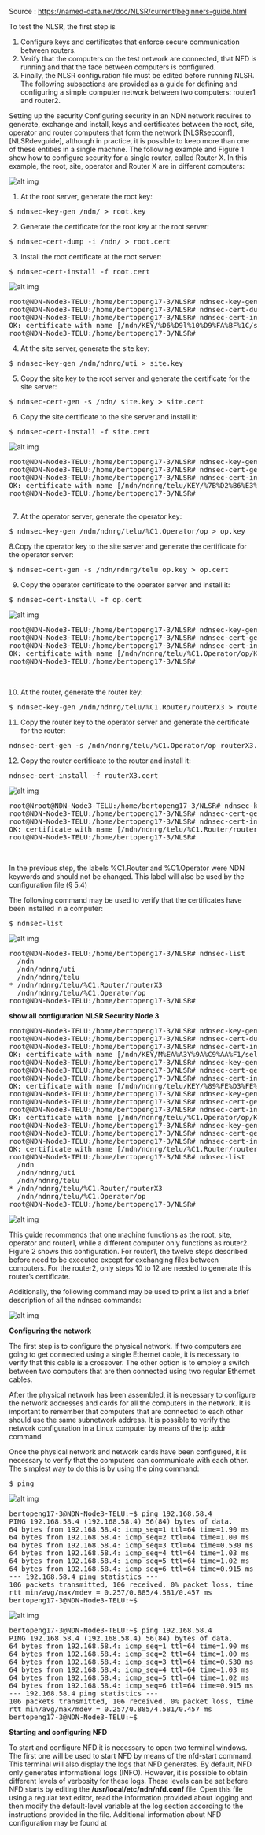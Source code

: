 Source : https://named-data.net/doc/NLSR/current/beginners-guide.html

To test the NLSR, the first step is

1. Configure keys and certificates that enforce secure communication between routers.
2. Verify that the computers on the test network are connected, that NFD is running and that the face between computers is configured.
3. Finally, the NLSR configuration file must be edited before running NLSR. The following subsections are provided as a guide for defining and configuring a simple computer network between two computers: router1 and router2.

Setting up the security
Configuring security in an NDN network requires to generate, exchange and install, keys and certificates between the root, site, operator and router computers that form the network [NLSRsecconf], [NLSRdevguide], although in practice, it is possible to keep more than one of these entities in a single machine. The following example and Figure 1 show how to configure security for a single router, called Router X. In this example, the root, site, operator and Router X are in different computers:

![alt img](https://named-data.net/doc/NLSR/current/_images/security_comp.png)


1. At the root server, generate the root key:

<pre>
$ ndnsec-key-gen /ndn/ > root.key
</pre>

2. Generate the certificate for the root key at the root server:
<pre>
$ ndnsec-cert-dump -i /ndn/ > root.cert
</pre>

3. Install the root certificate at the root server:
<pre>
$ ndnsec-cert-install -f root.cert
</pre>

![alt img](https://github.com/syaifulahdan/Mini-NDN-Work/blob/main/Assignment%202:NDNrg-Topology/NDNrg-Image-Node3/NLSR-Image-Node3/nslr-install-rootcert-node3.png)
<pre>
root@NDN-Node3-TELU:/home/bertopeng17-3/NLSR# ndnsec-key-gen /ndn/ > root.key
root@NDN-Node3-TELU:/home/bertopeng17-3/NLSR# ndnsec-cert-dump -i /ndn/ > root.cert
root@NDN-Node3-TELU:/home/bertopeng17-3/NLSR# ndnsec-cert-install -f root.cert
OK: certificate with name [/ndn/KEY/%D6%D9l%10%D9%FA%BF%1C/self/v=1634799970312] has been successfully installed
root@NDN-Node3-TELU:/home/bertopeng17-3/NLSR# 
</pre>

4. At the site server, generate the site key:
<pre>
$ ndnsec-key-gen /ndn/ndnrg/uti > site.key
</pre>

5. Copy the site key to the root server and generate the certificate for the site server:
<pre>
$ ndnsec-cert-gen -s /ndn/ site.key > site.cert
</pre>


6. Copy the site certificate to the site server and install it:
<pre>
$ ndnsec-cert-install -f site.cert
</pre>

![alt img](https://github.com/syaifulahdan/Mini-NDN-Work/blob/main/Assignment%202:NDNrg-Topology/NDNrg-Image-Node3/NLSR-Image-Node3/nslr-install-sitecert-node3.png)
<pre>
root@NDN-Node3-TELU:/home/bertopeng17-3/NLSR# ndnsec-key-gen /ndn/ndnrg/telu > site.key
root@NDN-Node3-TELU:/home/bertopeng17-3/NLSR# ndnsec-cert-gen -s /ndn/ site.key > site.cert
root@NDN-Node3-TELU:/home/bertopeng17-3/NLSR# ndnsec-cert-install -f site.cert
OK: certificate with name [/ndn/ndnrg/telu/KEY/%7B%D2%B6%E3%EF%89i%BD/NA/v=1634800639586] has been successfully installed
root@NDN-Node3-TELU:/home/bertopeng17-3/NLSR# 

</pre>

7. At the operator server, generate the operator key:
<pre>
$ ndnsec-key-gen /ndn/ndnrg/telu/%C1.Operator/op > op.key
</pre>

8.Copy the operator key to the site server and generate the certificate for the operator server:
<pre>
$ ndnsec-cert-gen -s /ndn/ndnrg/telu op.key > op.cert
</pre>

9. Copy the operator certificate to the operator server and install it:
<pre>
$ ndnsec-cert-install -f op.cert
</pre>

![alt img](https://github.com/syaifulahdan/Mini-NDN-Work/blob/main/Assignment%202:NDNrg-Topology/NDNrg-Image-Node3/NLSR-Image-Node3/nslr-install-operatorcert-node3.png)

<pre>
root@NDN-Node3-TELU:/home/bertopeng17-3/NLSR# ndnsec-key-gen /ndn/ndnrg/telu/%C1.Operator/op > op.key
root@NDN-Node3-TELU:/home/bertopeng17-3/NLSR# ndnsec-cert-gen -s /ndn/ndnrg/telu op.key > op.cert
root@NDN-Node3-TELU:/home/bertopeng17-3/NLSR# ndnsec-cert-install -f op.cert
OK: certificate with name [/ndn/ndnrg/telu/%C1.Operator/op/KEY/%7D%9B%BF%0E%5E%40%AEF/NA/v=1634801042061] has been successfully installed
root@NDN-Node3-TELU:/home/bertopeng17-3/NLSR# 


</pre>

10. At the router, generate the router key:
<pre>
$ ndnsec-key-gen /ndn/ndnrg/telu/%C1.Router/routerX3 > routerX3.key
</pre>

11. Copy the router key to the operator server and generate the certificate for the router:
<pre>
ndnsec-cert-gen -s /ndn/ndnrg/telu/%C1.Operator/op routerX3.key > routerX3.cert
</pre>

12. Copy the router certificate to the router and install it:
<pre>
ndnsec-cert-install -f routerX3.cert
</pre>
![alt img](https://github.com/syaifulahdan/Mini-NDN-Work/blob/main/Assignment%202:NDNrg-Topology/NDNrg-Image-Node3/NLSR-Image-Node3/nslr-install-routertcert-node3.png)
<pre>
root@Nroot@NDN-Node3-TELU:/home/bertopeng17-3/NLSR# ndnsec-key-gen /ndn/ndnrg/telu/%C1.Router/routerX3 > routerX3.key
root@NDN-Node3-TELU:/home/bertopeng17-3/NLSR# ndnsec-cert-gen -s /ndn/ndnrg/telu/%C1.Operator/op routerX3.key > routerX3.cert
root@NDN-Node3-TELU:/home/bertopeng17-3/NLSR# ndnsec-cert-install -f routerX3.cert
OK: certificate with name [/ndn/ndnrg/telu/%C1.Router/routerX3/KEY/%CF%12R%E9%BEBMi/NA/v=1634801347281] has been successfully installed
root@NDN-Node3-TELU:/home/bertopeng17-3/NLSR# 


</pre>

In the previous step, the labels %C1.Router and %C1.Operator were NDN keywords and should not be changed. This label will also be used by the configuration file (§ 5.4)

The following command may be used to verify that the certificates have been installed in a computer:
<pre>
$ ndnsec-list
</pre>

![alt img](https://github.com/syaifulahdan/Mini-NDN-Work/blob/main/Assignment%202:NDNrg-Topology/NDNrg-Image-Node3/NLSR-Image-Node3/nslr-ndnsec-list-node3.png)

<pre>
root@NDN-Node3-TELU:/home/bertopeng17-3/NLSR# ndnsec-list
  /ndn
  /ndn/ndnrg/uti
  /ndn/ndnrg/telu
* /ndn/ndnrg/telu/%C1.Router/routerX3
  /ndn/ndnrg/telu/%C1.Operator/op
root@NDN-Node3-TELU:/home/bertopeng17-3/NLSR# 
</pre>

<b>show all configuration NLSR Security Node 3</b>
<pre>
root@NDN-Node3-TELU:/home/bertopeng17-3/NLSR# ndnsec-key-gen /ndn/ > root.key
root@NDN-Node3-TELU:/home/bertopeng17-3/NLSR# ndnsec-cert-dump -i /ndn/ > root.cert
root@NDN-Node3-TELU:/home/bertopeng17-3/NLSR# ndnsec-cert-install -f root.cert
OK: certificate with name [/ndn/KEY/M%EA%A3Y%9A%C9%AA%F1/self/v=1634802511208] has been successfully installed
root@NDN-Node3-TELU:/home/bertopeng17-3/NLSR# ndnsec-key-gen /ndn/ndnrg/telu > site.key
root@NDN-Node3-TELU:/home/bertopeng17-3/NLSR# ndnsec-cert-gen -s /ndn/ site.key > site.cert
root@NDN-Node3-TELU:/home/bertopeng17-3/NLSR# ndnsec-cert-install -f site.cert
OK: certificate with name [/ndn/ndnrg/telu/KEY/%89%FE%D3%FE%86%B2%B3%0E/NA/v=1634802573311] has been successfully installed
root@NDN-Node3-TELU:/home/bertopeng17-3/NLSR# ndnsec-key-gen /ndn/ndnrg/telu/%C1.Operator/op > op.key
root@NDN-Node3-TELU:/home/bertopeng17-3/NLSR# ndnsec-cert-gen -s /ndn/ndnrg/telu op.key > op.cert
root@NDN-Node3-TELU:/home/bertopeng17-3/NLSR# ndnsec-cert-install -f op.cert
OK: certificate with name [/ndn/ndnrg/telu/%C1.Operator/op/KEY/%0Bv%85%C3z%F7%FA%60/NA/v=1634802606760] has been successfully installed
root@NDN-Node3-TELU:/home/bertopeng17-3/NLSR# ndnsec-key-gen /ndn/ndnrg/telu/%C1.Router/routerX3 > routerX3.key
root@NDN-Node3-TELU:/home/bertopeng17-3/NLSR# ndnsec-cert-gen -s /ndn/ndnrg/telu/%C1.Operator/op routerX3.key > routerX3.cert
root@NDN-Node3-TELU:/home/bertopeng17-3/NLSR# ndnsec-cert-install -f routerX3.cert
OK: certificate with name [/ndn/ndnrg/telu/%C1.Router/routerX3/KEY/%A4o%0A%85%0C%A8%01%60/NA/v=1634802653122] has been successfully installed
root@NDN-Node3-TELU:/home/bertopeng17-3/NLSR# ndnsec-list
  /ndn
  /ndn/ndnrg/uti
  /ndn/ndnrg/telu
* /ndn/ndnrg/telu/%C1.Router/routerX3
  /ndn/ndnrg/telu/%C1.Operator/op
root@NDN-Node3-TELU:/home/bertopeng17-3/NLSR#
</pre>

![alt img](https://github.com/syaifulahdan/Mini-NDN-Work/blob/main/Assignment%202:NDNrg-Topology/NDNrg-Image-Node3/NLSR-Image-Node3/all-configuration-nlsr-security.png)



This guide recommends that one machine functions as the root, site, operator and router1, while a different computer only functions as router2. Figure 2 shows this configuration. For router1, the twelve steps described before need to be executed except for exchanging files between computers. For the router2, only steps 10 to 12 are needed to generate this router’s certificate.

Additionally, the following command may be used to print a list and a brief description of all the ndnsec commands:


![alt img](https://github.com/syaifulahdan/Mini-NDN-Work/blob/main/Assignment%202:NDNrg-Topology/NDNrg-Image-Node3/NFD-Image-Node3/network-telu.png)

<b>Configuring the network</b>

The first step is to configure the physical network. If two computers are going to get connected using a single Ethernet cable, it is necessary to verify that this cable is a crossover. The other option is to employ a switch between two computers that are then connected using two regular Ethernet cables.

After the physical network has been assembled, it is necessary to configure the network addresses and cards for all the computers in the network. It is important to remember that computers that are connected to each other should use the same subnetwork address. It is possible to verify the network configuration in a Linux computer by means of the ip addr command

Once the physical network and network cards have been configured, it is necessary to verify that the computers can communicate with each other. The simplest way to do this is by using the ping command:

<pre>
$ ping <remote-ip-address>
</pre>

![alt img](https://github.com/syaifulahdan/Mini-NDN-Work/blob/main/Assignment%202:NDNrg-Topology/NDNrg-Image-Node3/NLSR-Image-Node3/nslr-ping-remote-node-itb.png)

<pre>
bertopeng17-3@NDN-Node3-TELU:~$ ping 192.168.58.4
PING 192.168.58.4 (192.168.58.4) 56(84) bytes of data.
64 bytes from 192.168.58.4: icmp_seq=1 ttl=64 time=1.90 ms
64 bytes from 192.168.58.4: icmp_seq=2 ttl=64 time=1.00 ms
64 bytes from 192.168.58.4: icmp_seq=3 ttl=64 time=0.530 ms
64 bytes from 192.168.58.4: icmp_seq=4 ttl=64 time=1.03 ms
64 bytes from 192.168.58.4: icmp_seq=5 ttl=64 time=1.02 ms
64 bytes from 192.168.58.4: icmp_seq=6 ttl=64 time=0.915 ms
--- 192.168.58.4 ping statistics ---
106 packets transmitted, 106 received, 0% packet loss, time 106402ms
rtt min/avg/max/mdev = 0.257/0.885/4.581/0.457 ms
bertopeng17-3@NDN-Node3-TELU:~$ 
</pre>


![alt img](https://github.com/syaifulahdan/Mini-NDN-Work/blob/main/Assignment%202:NDNrg-Topology/NDNrg-Image-Node3/NLSR-Image-Node3/nslr-ping-remote-node-lipi.png)

<pre>
bertopeng17-3@NDN-Node3-TELU:~$ ping 192.168.58.4
PING 192.168.58.4 (192.168.58.4) 56(84) bytes of data.
64 bytes from 192.168.58.4: icmp_seq=1 ttl=64 time=1.90 ms
64 bytes from 192.168.58.4: icmp_seq=2 ttl=64 time=1.00 ms
64 bytes from 192.168.58.4: icmp_seq=3 ttl=64 time=0.530 ms
64 bytes from 192.168.58.4: icmp_seq=4 ttl=64 time=1.03 ms
64 bytes from 192.168.58.4: icmp_seq=5 ttl=64 time=1.02 ms
64 bytes from 192.168.58.4: icmp_seq=6 ttl=64 time=0.915 ms
--- 192.168.58.4 ping statistics ---
106 packets transmitted, 106 received, 0% packet loss, time 106402ms
rtt min/avg/max/mdev = 0.257/0.885/4.581/0.457 ms
bertopeng17-3@NDN-Node3-TELU:~$ 
</pre>




<b>Starting and configuring NFD</b>

To start and configure NFD it is necessary to open two terminal windows. The first one will be used to start NFD by means of the nfd-start command. This terminal will also display the logs that NFD generates. By default, NFD only generates informational logs (INFO). However, it is possible to obtain different levels of verbosity for these logs. These levels can be set before NFD starts by editing the <b>/usr/local/etc/ndn/nfd.conf</b> file. Open this file using a regular text editor, read the information provided about logging and then modify the default-level variable at the log section according to the instructions provided in the file. Additional information about NFD configuration may be found at
